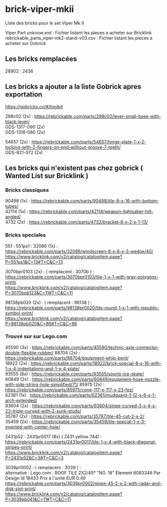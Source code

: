 # brick-viper-mkii
Liste des bricks pour le set Viper Mk II

Viper Part unknow.xml : Fichier listant les pieces a acheter sur Bricklink  
rebrickable_parts_viper-mk2-stand-v03.csv : Fichier listant les pieces a acheter sur Gobrick

## Les bricks remplacées

28802 : 2436  

## Les bricks a ajouter a la liste Gobrick apres exportation

https://gobricks.cn/#/toolkit

298c02 (2x) : https://rebrickable.com/parts/298c02/lever-small-base-with-black-lever/  
GDS-1317-090 (2x)  
GDS-1316-080 (2x)  

54657 (2x) : https://rebrickable.com/parts/54657/hinge-plate-1-x-2-locking-with-2-fingers-on-end-without-groove-7-teeth/  
GDS-821-072 (2x)  

## Les bricks qui n'existent pas chez gobrick ( Wanted List sur Bricklink )

### Bricks classiques

90498 (1x) : https://rebrickable.com/parts/90498/tile-8-x-16-with-bottom-tubes/  
42114 (1x) : https://rebrickable.com/parts/42114/weapon-lightsaber-hilt-angled/  
4732  (2x) : https://rebrickable.com/parts/4732/bracket-8-x-2-x-1-13/  

### Bricks speciales

551 : 551ps1 : 32086 (1x) :  
https://rebrickable.com/parts/32086/windscreen-8-x-6-x-3-wedge/40/  
https://www.bricklink.com/v2/catalog/catalogitem.page?P=551ps1&C=13#T=C&C=13  

3070bpr0103 (2x) : ( remplacent : 3070b ) : 
https://rebrickable.com/parts/3070bpr0103/tile-1-x-1-with-gray-polygons-print/  
https://www.bricklink.com/v2/catalog/catalogitem.page?P=3070bpb123&C=11#T=C&C=11

98138pb020 (2x) : ( remplacent : 98138 ) : 
https://rebrickable.com/parts/98138pr0020/tile-round-1-x-1-with-republic-symbol-print/  
https://www.bricklink.com/v2/catalog/catalogitem.page?P=98138pb020&C=86#T=C&C=86


### Trouvé sur sur Lego.com

45590 (3x) : https://rebrickable.com/parts/45590/technic-axle-connector-double-flexible-rubber/ 
88704 (2x) : https://rebrickable.com/parts/88704/equipment-whip-bent/  
18922 (2x) : https://rebrickable.com/parts/18922/brick-special-8-x-16-with-1-x-4-indentations-and-1-x-4-plate/  
93555 (8x) : https://rebrickable.com/parts/93555/sports-ice-skate/  
60849 (2x) : https://rebrickable.com/parts/60849/equipment-hose-nozzle-with-side-string-hole-simplified/71/ 
85975 (2x) : https://rebrickable.com/parts/85975/cone-117-x-117-x-23-fez/  
62361 (1x) : https://rebrickable.com/parts/62361/mudguard-1-12-x-6-x-1-arch-extended/  
93604 (2x) : https://rebrickable.com/parts/93604/slope-curved-3-x-4-x-23-triple-curved-with-2-sunk-studs/  
35787 (2x) : https://rebrickable.com/parts/35787/tile-45-cut-2-x-2/  
35459 (2x) : https://rebrickable.com/parts/35459/tile-special-1-x-3-inverted-with-center-hole/  

2431p52 : 2431pr0017 (8x) ( 2431 yellow 744) : 
https://rebrickable.com/parts/2431pr0017/tile-1-x-4-with-black-diagonal-stripes-print/  
https://www.bricklink.com/v2/catalog/catalogitem.page?P=2431p52&C=3#T=C&C=3  

3039pr0002 : ( remplacent : 3039 ) :  
alternative : Lego.com : ROOF TILE 2X2/45° "NO. 18" Element 6083346 Par Design Id 18433 Prix à l'unité EUR 0.49  
https://rebrickable.com/parts/3039pr0002/slope-45-2-x-2-with-radar-and-disk-slot-print/  
https://www.bricklink.com/v2/catalog/catalogitem.page?P=3039pb041&C=11#T=C&C=11  

